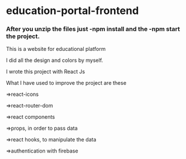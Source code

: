 # education-portal-frontend

<h3> After you unzip the files just -npm install and the -npm start the project. </h3>
<p>This is a website for educational platform </p>
<p>I did all the design and colors by myself.</p>
<p>I wrote this project with React Js </p>
<p>What I have used to improve the project are these</p>
<p>=>react-icons</p>
<p>=>react-router-dom</p>
<p>=>react components</p>
<p>=>props, in order to pass data</p>
<p>=>react hooks, to manipulate the data</p>
<p>=>authentication with firebase</p>


